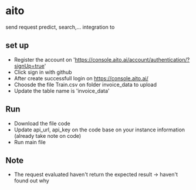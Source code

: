# aito
send request predict, search,... integration to 
## set up
- Register the account on 'https://console.aito.ai/account/authentication/?signUp=true'
- Click sign in with github
- After create successfull login on https://console.aito.ai/
- Choosde the file Train.csv on folder invoice_data to upload
- Update the table name is 'invoice_data'

## Run
- Download the file code
- Update api_url, api_key on the code base on your instance information (already take note on code)
- Run main file

## Note
- The request evaluated haven't return the expected result -> haven't found out why


